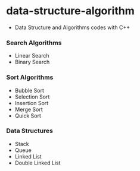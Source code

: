 # data-structure-algorithm
- Data Structure and Algorithms codes with C++
### Search Algorithms
- Linear Search
- Binary Search
### Sort Algorithms
- Bubble Sort
- Selection Sort
- Insertion Sort
- Merge Sort
- Quick Sort
### Data Structures
- Stack
- Queue
- Linked List
- Double Linked List
